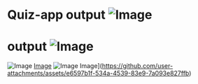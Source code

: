 # Quiz-app output ![Image](https://github.com/user-attachments/assets/1ae502d8-f513-4c48-b660-e824d9eebb66)
# output ![Image](https://github.com/user-attachments/assets/1ae502d8-f513-4c48-b660-e824d9eebb66)
![Image](https://github.com/user-attachments/assets/1ae502d8-f513-4c48-b660-e824d9eebb66)
[Image](https://github.com/user-attachments/assets/e6597b1f-534a-4539-83e9-7a093e827ffb)
![Image](https://github.com/user-attachments/assets/1ae502d8-f513-4c48-b660-e824d9eebb66)
Image](https://github.com/user-attachments/assets/e6597b1f-534a-4539-83e9-7a093e827ffb)
